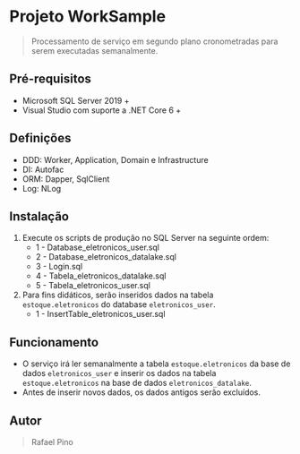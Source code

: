 # Projeto WorkSample
> Processamento de serviço em segundo plano cronometradas para serem executadas semanalmente.

## Pré-requisitos
- Microsoft SQL Server 2019 +
- Visual Studio com suporte a .NET Core 6 +

## Definições
 - DDD: Worker, Application, Domain e Infrastructure
 - DI: Autofac
 - ORM: Dapper, SqlClient
 - Log: NLog

## Instalação
1. Execute os scripts de produção no SQL Server na seguinte ordem:
   - 1 - Database_eletronicos_user.sql
   - 2 - Database_eletronicos_datalake.sql
   - 3 - Login.sql
   - 4 - Tabela_eletronicos_datalake.sql
   - 5 - Tabela_eletronicos_user.sql
2. Para fins didáticos, serão inseridos dados na tabela `estoque.eletronicos` do database `eletronicos_user`.
   - 1 - InsertTable_eletronicos_user.sql

## Funcionamento
 - O serviço irá ler semanalmente a tabela `estoque.eletronicos` da base de dados `eletronicos_user` e inserir os dados na tabela `estoque.eletronicos` na base de dados `eletronicos_datalake`. 
 - Antes de inserir novos dados, os dados antigos serão excluídos.

## Autor
> Rafael Pino

